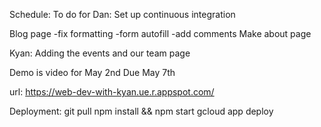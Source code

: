 Schedule:
To do for Dan:
Set up continuous integration

Blog page 
-fix formatting
-form autofill
-add comments
Make about page

Kyan:
Adding the events 
and our team page

Demo is video for May 2nd 
Due May 7th

url:
https://web-dev-with-kyan.ue.r.appspot.com/

Deployment:
git pull
npm install && npm start
gcloud app deploy